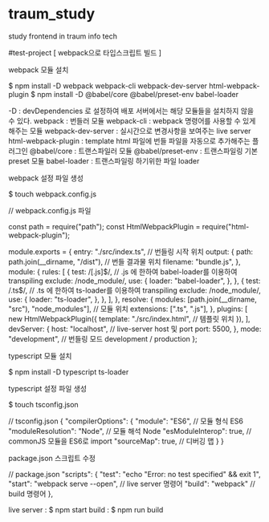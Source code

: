 # traum_study
study frontend in traum info tech

#test-project
[ webpack으로 타입스크립트 빌드 ]

webpack 모듈 설치

$ npm install -D webpack webpack-cli webpack-dev-server html-webpack-plugin
$ npm install -D @babel/core @babel/preset-env babel-loader

-D : devDependencies 로 설정하여 배포 서버에서는 해당 모듈들을 설치하지 않을 수 있다.
webpack : 번들러 모듈
webpack-cli : webpack 명령어를 사용할 수 있게해주는 모듈
webpack-dev-server : 실시간으로 변경사항을 보여주는 live server
html-webpack-plugin : template html 파일에 번들 파일을 자동으로 추가해주는 플러그인
@babel/core : 트랜스파일러 모듈
@babel/preset-env : 트랜스파일링 기본 preset 모듈
babel-loader : 트랜스파일링 하기위한 파일 loader

webpack 설정 파일 생성

$ touch webpack.config.js


// webpack.config.js 파일

const path = require("path");
const HtmlWebpackPlugin = require("html-webpack-plugin");

module.exports = {
  entry: "./src/index.ts", // 번들링 시작 위치
  output: {
    path: path.join(__dirname, "/dist"), // 번들 결과물 위치
    filename: "bundle.js",
  },
  module: {
    rules: [
      {
        test: /[\.js]$/, // .js 에 한하여 babel-loader를 이용하여 transpiling
        exclude: /node_module/,
        use: {
          loader: "babel-loader",
        },
      },
      {
        test: /\.ts$/, // .ts 에 한하여 ts-loader를 이용하여 transpiling
        exclude: /node_module/,
        use: {
          loader: "ts-loader",
        },
      },
    ],
  },
  resolve: {
    modules: [path.join(__dirname, "src"), "node_modules"], // 모듈 위치
    extensions: [".ts", ".js"],
  },
  plugins: [
    new HtmlWebpackPlugin({
      template: "./src/index.html", // 템플릿 위치
    }),
  ],
  devServer: {
    host: "localhost", // live-server host 및 port
    port: 5500,
  },
  mode: "development", // 번들링 모드 development / production
};



typescript 모듈 설치

$ npm install -D typescript ts-loader

typescript 설정 파일 생성

$ touch tsconfig.json

// tsconfig.json
{
  "compilerOptions": {
    "module": "ES6", // 모듈 형식 ES6
    "moduleResolution": "Node", // 모듈 해석 Node
    "esModuleInterop": true, // commonJS 모듈을 ES6로 import
    "sourceMap": true, // 디버깅 맵
  }
}


package.json 스크립트 수정

// package.json
"scripts": {
  "test": "echo \"Error: no test specified\" && exit 1",
  "start": "webpack serve --open", // live server 명령어
  "build": "webpack"               // build 명령어
},


live server : $ npm start
build : $ npm run build

